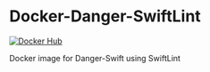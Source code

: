 # Docker-Danger-SwiftLint
[![Docker Hub](http://dockeri.co/image/41772ki/danger-swiftlint)](https://hub.docker.com/r/41772ki/danger-swiftlint)

Docker image for Danger-Swift using SwiftLint
